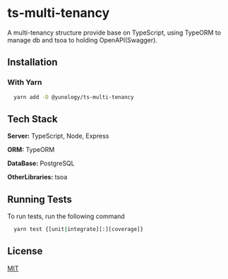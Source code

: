 
# ts-multi-tenancy

A multi-tenancy structure provide base on TypeScript, using TypeORM to manage db and tsoa to holding OpenAPI(Swagger).


## Installation

### With Yarn

```bash
  yarn add -D @yunology/ts-multi-tenancy
```

## Tech Stack

**Server:** TypeScript, Node, Express

**ORM:** TypeORM

**DataBase:** PostgreSQL

**OtherLibraries:** tsoa


## Running Tests

To run tests, run the following command

```bash
  yarn test {[unit|integrate][:][coverage]}
```


## License

[MIT](https://github.com/Yunology/ts-multi-tenancy/blob/develop/LICENSE.md)

